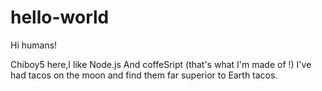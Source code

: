 # hello-world

Hi humans!

Chiboy5 here,I like Node.js And coffeSript (that's what I'm made of !)
I've had tacos on the moon and find them far superior to Earth tacos.
